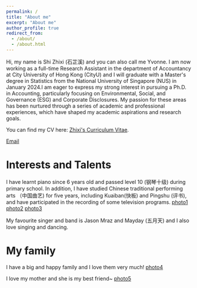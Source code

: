 ```yaml
---
permalink: /
title: "About me"
excerpt: "About me"
author_profile: true
redirect_from:
  - /about/
  - /about.html
---
```


Hi, my name is Shi Zhixi (石芷溪) and you can also call me Yvonne. I am now working as a full-time Research Assistant in the department of Accountancy at City University of Hong Kong (CityU) and I will graduate with a Master's degree in Statistics from the National University of Singapore (NUS) in January 2024.I am eager to express my strong interest in pursuing a Ph.D. in Accounting, particularly focusing on Environmental, Social, and Governance (ESG) and Corporate Disclosures. My passion for these areas has been nurtured through a series of academic and professional experiences, which have shaped my academic aspirations and research goals.

You can find my CV here: [Zhixi's Curriculum Vitae](../assets/Curriculum_Vitae.pdf).

[Email](zhixi:e0950127@u.nus.edu)


Interests and Talents
======
I have learnt piano since 6 years old and passed level 10 (钢琴十级) during primary school. In addition, I have studied Chinese traditional performing arts （中国曲艺) for five years, including Kuaiban(快板) and Pingshu (评书), and have participated in the recording of some television programs.
[photo1](../images/photo1.jpg)
[photo2](../images/photo2.jpg)
[photo3](../images/photo3.jpg)

My favourite singer and band is Jason Mraz and Mayday (五月天) and I also love singing and dancing.

My family
======
I have a big and happy family and I love them very much!
[photo4](../images/photo4.jpg)

I love my mother and she is my best friend~
[photo5](../images/photo5.jpg)


